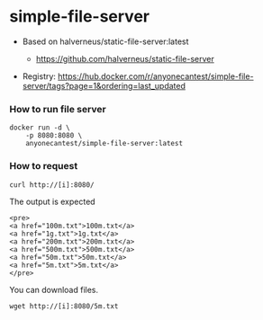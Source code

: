 # simple-file-server

* Based on halverneus/static-file-server:latest
    * https://github.com/halverneus/static-file-server

* Registry: https://hub.docker.com/r/anyonecantest/simple-file-server/tags?page=1&ordering=last_updated


### How to run file server
```
docker run -d \
    -p 8080:8080 \
    anyonecantest/simple-file-server:latest
```

### How to request
```
curl http://[i]:8080/
```

The output is expected
```
<pre>
<a href="100m.txt">100m.txt</a>
<a href="1g.txt">1g.txt</a>
<a href="200m.txt">200m.txt</a>
<a href="500m.txt">500m.txt</a>
<a href="50m.txt">50m.txt</a>
<a href="5m.txt">5m.txt</a>
</pre>
```

You can download files.
```
wget http://[i]:8080/5m.txt
```
